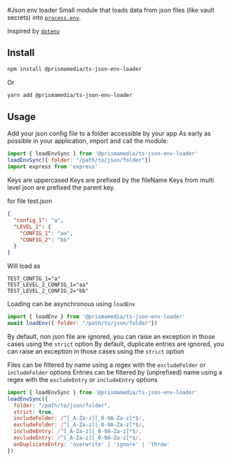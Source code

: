 #Json env loader
Small module that loads data from json files (like vault secrets) into [`process.env`](https://nodejs.org/docs/latest/api/process.html#process_process_env). 

Inspired by [`dotenv`](https://raw.githubusercontent.com/motdotla/dotenv)

## Install

```bash
npm install @prismamedia/ts-json-env-loader
```
Or
```bash
yarn add @prismamedia/ts-json-env-loader
```

## Usage
Add your json config file to a folder accessible by your app
As early as possible in your application, import and call the module:

```javascript
import { loadEnvSync } from '@prismamedia/ts-json-env-loader'
loadEnvSync({ folder: "/path/to/json/folder"})
import express from 'express'
```
Keys are uppercased
Keys are prefixed by the fileName
Keys from multi level json are prefixed the parent key.

for file test.json 

```json
{
  "config_1": "a",
  "LEVEL_2": {
    "CONFIG_1": "aa",
    "CONFIG_2": "bb"
  }
}
```

Will load as

```
TEST_CONFIG_1="a"
TEST_LEVEL_2_CONFIG_1="aa"
TEST_LEVEL_2_CONFIG_2="bb"
```

Loading can be asynchronous using `loadEnv`
```javascript
import { loadEnv } from '@prismamedia/ts-json-env-loader'
await loadEnv({ folder: "/path/to/json/folder"})
```

By default, non json file are ignored, you can raise an exception in those cases using the `strict` option
By default, duplicate entries are ignored, you can raise an exception in those cases using the `strict` option

Files can be filtered by name using a regex with the `excludeFolder` or `includeFolder` options
Entries can be filtered by (unprefixed) name using a regex with the `excludeEntry` or `includeEntry` options

```javascript
import { loadEnvSync } from '@prismamedia/ts-json-env-loader'
loadEnvSync({ 
  folder: "/path/to/json/folder",
  strict: true,
  includeFolder: /^[_A-Za-z][_0-9A-Za-z]*$/,
  excludeFolder: /^[_A-Za-z][_0-9A-Za-z]*$/,
  includeEntry: /^[_A-Za-z][_0-9A-Za-z]*$/,
  excludeEntry: /^[_A-Za-z][_0-9A-Za-z]*$/,
  onDuplicateEntry: 'overwrite' | 'ignore' | 'throw'
})
```